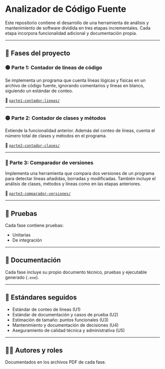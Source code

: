 # Analizador de Código Fuente

Este repositorio contiene el desarrollo de una herramienta de análisis y mantenimiento de software dividida en tres etapas incrementales. Cada etapa incorpora funcionalidad adicional y documentación propia.

---

## 🔧 Fases del proyecto

### 🟢 Parte 1: Contador de líneas de código
Se implementa un programa que cuenta líneas lógicas y físicas en un archivo de código fuente, ignorando comentarios y líneas en blanco, siguiendo un estándar de conteo.

📁 [`parte1-contador-lineas/`](./parte1-contador-lineas/)

---

### 🟡 Parte 2: Contador de clases y métodos
Extiende la funcionalidad anterior. Además del conteo de líneas, cuenta el número total de clases y métodos en el programa.

📁 [`parte2-contador-clases/`](./parte2-contador-clases/)

---

### 🔴 Parte 3: Comparador de versiones
Implementa una herramienta que compara dos versiones de un programa para detectar líneas añadidas, borradas y modificadas. También incluye el análisis de clases, métodos y líneas como en las etapas anteriores.

📁 [`parte3-comparador-versiones/`](./parte3-comparador-versiones/)

---

## 🧪 Pruebas

Cada fase contiene pruebas:
- Unitarias
- De integración

---

## 📄 Documentación

Cada fase incluye su propio documento técnico, pruebas y ejecutable generado (`.exe`).

---

## 📂 Estándares seguidos

- Estándar de conteo de líneas (U1)
- Estándar de documentación y casos de prueba (U2)
- Estimación de tamaño: puntos funcionales (U3)
- Mantenimiento y documentación de decisiones (U4)
- Aseguramiento de calidad técnica y administrativa (U5)

---

## 🧑‍💻 Autores y roles

Documentados en los archivos PDF de cada fase.

